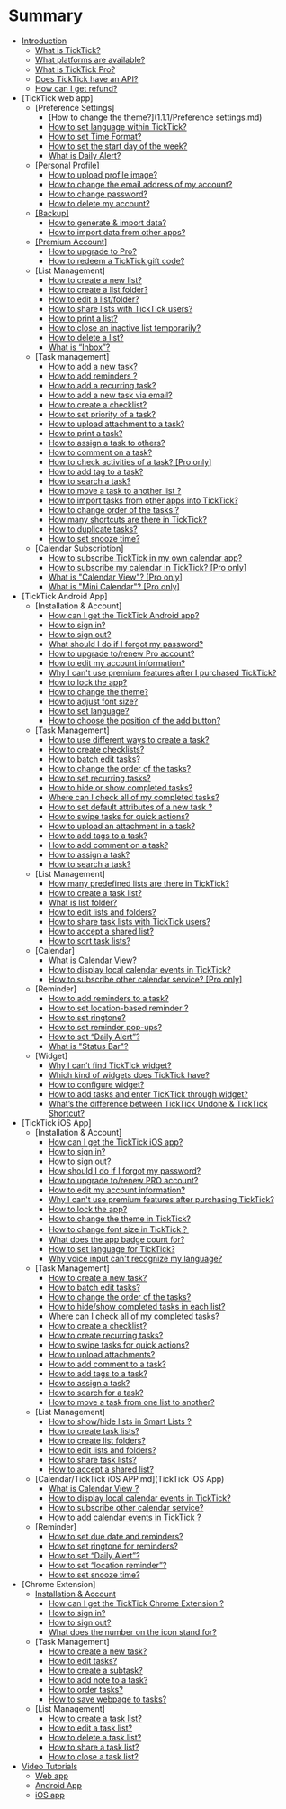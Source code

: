 # Summary

* [Introduction](README.md)
   * [What is TickTick?](what_is_ticktick.md)
   * [What platforms are available?](which_device_is_needed_to_use_ticktick.md)
   * [What is TickTick Pro?](is_ticktick_free.md)
   * [Does TickTick have an API?](does_ticktick_have_an_api.md)
   * [How can I get refund?](how_can_i_get_refund.md)
* [TickTick web app]
   * [Preference Settings]
       * [How to change the  theme?](1.1.1/Preference settings.md)
       * [How to set language within TickTick?](how_to_set_language_in_ticktick.md)
       * [How to set Time Format?](ticktick_web_app/how_to_set_time_format.md)
       * [How to set the start day of the week?](ticktick_web_app/how_to_set_the_start_of_week.md)
       * [What is Daily Alert?](ticktick_web_app/how_to_set_daily_alert_time.md)
   * [Personal Profile]
       * [How to upload profile image?](ticktick_web_app/how_to_upload_your_profile_image.md)
       * [How to change the email address of my account?](ticktick_web_app/how_to_change_the_email_address_of_your_account.md)
       * [How to change password?](ticktick_web_app/how_to_change_password.md)
       * [How to delete my account?](ticktick_web_app/how_to_delete_your_account.md)
   * [[Backup]]([backup])
       * [How to generate & import data?](how_to_generate_&_import_data.md)
       * [How to import data from other apps?](how_to_import_data_from_other_apps.md)
   * [[Premium Account]]([premium_account].md)
       * [How to upgrade to Pro?](how_to_upgrade_to_pro.md)
       * [How to redeem a TickTick gift code?](how_to_redeem_a_ticktick_gift_code.md)
   * [List Management]
       * [How to create a new list?](ticktick_web_app/how_to_add_a_new_list.md)
       * [How to create a list folder?](how_to_create_a_list_folder.md)
       * [How to edit a list/folder?](ticktick_web_app/how_to_edit_lists.md)
       * [How to share lists with TickTick users?](ticktick_web_app/how_to_share_lists.md)
       * [How to print a list?](ticktick_web_app/how_to_print_a_list.md)
       * [How to close an inactive list temporarily?](ticktick_web_app/how_to_close_a_list.md)
       * [How to delete a list?](ticktick_web_app/how_to_delete_a_list.md)
       * [What is “Inbox”?](ticktick_web_app/what_is_inbox.md)
   * [Task management]
       * [How to add a new task?](ticktick_web_app/how_to_add_a_new_task.md)
       * [How to add reminders ?](how_to_add_reminders.md)
       * [How to add a recurring task?](ticktick_web_app/how_to_add_a_recurring_task.md)
       * [How to add a new task via email?](ticktick_web_app/how_to_add_a_new_via_email.md)
       * [How to create a checklist?](ticktick_web_app/how_to_create_checklist.md)
       * [How to set priority of a task?](ticktick_web_app/how_to_set_priority_of_a_task.md)
       * [How to upload attachment to a task?](ticktick_web_app/how_to_upload_attachment_to_a_task.md)
       * [How to print a task?](ticktick_web_app/how_to_print_a_task.md)
       * [How to assign a task to others?](ticktick_web_app/how_to_assign_a_task_to_others.md)
       * [How to comment on a task?](ticktick_web_app/how_to_comment_on_a_task.md)
       * [How to check activities of a task? [Pro only]](ticktick_web_app/how_to_check_revision_history_of_a_task.md)
       * [How to add tag to a task?](ticktick_web_app/how_to_add_tag_to_a_task.md)
       * [How to search a task?](ticktick_web_app/how_to_search_a_task.md)
       * [How to move a task to another list ?](ticktick_web_app/how_to_move_a_task_in_another_list.md)
       * [How to import tasks from other apps into TickTick?](ticktick_web_app/how_to_import_tasks_from_other_apps_into_ticktick.md)
       * [How to change order of the tasks ?](ticktick_web_app/how_to_change_order_of_tasks.md)
       * [How many shortcuts are there in TickTick?](ticktick_web_app/how_many_shortcuts_are_there_in_ticktick.md)
       * [How to duplicate tasks?](how_to_duplicate_tasks.md)
       * [How to set snooze time?](how_to_set_snooze_time.md)
   * [Calendar Subscription]
       * [How to subscribe TickTick in my own calendar app?](ticktick_web_app/how_to_subscribe_ticktick_in_my_own_calendar_app.md)
       * [How to subscribe my calendar in TickTick? [Pro only]](ticktick_web_app/how_to_subscribe_my_calendar_in_ticktick.md)
       * [What is "Calendar View"? [Pro only]](ticktick_web_app/what_is_calendar_view.md)
       * [What is "Mini Calendar"? [Pro only]](ticktick_web_app/what_is_mini_calendar.md)
* [TickTick Android App]
   * [Installation & Account]
       * [How can I get the TickTick Android app?](android_app/1_how_can_i_get_the_ticktick_android_app.md)
       * [How to sign in?](android_app/2_how_to_sign_in.md)
       * [How to sign out?](android_app/3_how_to_sign_out.md)
       * [What should I do if I forgot my password?](android_app/4_how_should_i_do_if_i_forgot_my_password.md)
       * [How to upgrade to/renew Pro account?](android_app/5_how_to_upgrade_torenew_pro_account.md)
       * [How to edit my account information?](android_app/how_to_edit_my_account_information.md)
       * [Why I can't use premium features after I purchased TickTick?](android_app/how_should_i_do_if_i_still_cant_use_premium_features_after_i_purchase_ticktick.md)
       * [How to lock the app?](android_app/6_how_to_lock_the_app.md)
       * [How to change the theme?](android_app/7_how_to_choose_app_theme.md)
       * [How to adjust font size?](android_app/how_to_change_font_size.md)
       * [How to set language?](how_to_set_language.md)
       * [How to choose the position of the add button?](how_to_choose_the_position_of_the_+_button.md)
   * [Task Management]
       * [How to use different ways to create a task?](android_app/1_how_to_create_a_new_task.md)
       * [How to create checklists?](android_app/how_to_create_checklists_in_a_subtask.md)
       * [How to batch edit tasks?](android_app/2_how_to_batch_edit_tasks.md)
       * [How to change the order of the tasks?](android_app/3_how_to_change_the_order_of_tasks.md)
       * [How to set recurring tasks?](android_app/how_to_set_recurring_tasks.md)
       * [How to hide or show completed tasks?](android_app/4_how_to_archive_tasks.md)
       * [Where can I check all of my completed tasks?](android_app/11_how_to_check_completed_tasks.md)
       * [How to set default attributes of a new task ?](android_app/7_how_to_set_default_due_date_for_new_task.md)
       * [How to swipe tasks for quick actions?](android_app/8_how_to_swipe_tasks_for_quick_actions.md)
       * [How to upload an attachment in a task?](android_app/10_how_to_upload_attachment.md)
       * [How to add tags to a task?](android_app/12_how_to_add_tags_to_a_task.md)
       * [How to add comment on a task?](android_app/13how_to_add_comment_on_a_task.md)
       * [How to assign a task?](android_app/how_to_assign_a_task_list.md)
       * [How to search a task?](android_app/how_to_search_a_task.md)
   * [List Management]
       * [How many predefined lists are there in TickTick?](android_app/how_many_default_lists_are_there_in_ticktick.md)
       * [How to create a task list?](android_app/1_how_to_create_a_task_list.md)
       * [What is list folder?](how_to_create_list_folders.md)
       * [How to edit lists and folders?](android_app/2_how_to_editrenamedelete_a_task_list.md)
       * [How to share task lists with TickTick users?](android_app/4_how_to_share_a_task_list.md)
       * [How to accept a shared list?](android_app/how_to_accept_lists_from_others.md)
       * [How to sort task lists?](android_app/5_how_to_change_the_order_of_task_lists.md)
   * [Calendar]
       * [What is Calendar View?](what_is_calendar_view.md)
       * [How to display local calendar events in TickTick?](android_app/1_how_to_display_local_calendar_events_in_ticktick.md)
       * [How to subscribe other calendar service? [Pro only]](android_app/3_how_to_subscribe_other_calendar_service.md)
   * [Reminder]
       * [How to add reminders to a task?](android_app/1_how_to_set_due_date_&_reminder_for_a_task.md)
       * [How to set location-based reminder ?](android_app/3_how_to_set_location_reminder.md)
       * [How to set ringtone?](android_app/6_how_to_change_the_ringtone.md)
       * [How to set reminder pop-ups?](android_app/4_how_should_i_do_if_i_dont_want_the_reminder_pop-up.md)
       * [How to set “Daily Alert”?](android_app/7_how_to_set_daily_alert.md)
       * [What is "Status Bar"?](android_app/8_how_to_enable_reminder_in_status_bar.md)
   * [Widget]
       * [Why I can’t find TickTick widget?](android_app/1_why_i_cant_find_ticktick_widget.md)
       * [Which kind of widgets does TickTick have?](android_app/2_which_kind_of_widgets_does_ticktick_have.md)
       * [How to configure widget?](android_app/3_how_to_configure_widget.md)
       * [How to add tasks and enter TicKTick through widget?](android_app/how_to_add_tasks_and_enter_ticktick_through_widget.md)
       * [What’s the difference between TickTick Undone & TickTick Shortcut?](whats_the_difference_between_ticktick_undone_&_ticktick_shortcut.md)
* [TickTick iOS App]
   * [Installation & Account]
       * [How can I get the TickTick iOS app?](ios_app/1_how_can_i_get_the_ticktick_iphone_app.md)
       * [How to sign in?](ios_app/2_how_to_sign_in.md)
       * [How to sign out?](ios_app/3_how_to_sign_out.md)
       * [How should I do if I forgot my password?](ios_app/4_how_should_i_do_if_i_forgot_my_password.md)
       * [How to upgrade to/renew PRO account?](ios_app/5_how_to_upgrade_torenew_pro_account.md)
       * [How to edit my account information?](ios_app/how_to_edit_my_account_information.md)
       * [Why I can't use premium features after purchasing TickTick?](ios_app/how_should_i_do_if_i_still_cant_use_premium_features_after_i_purchase_ticktick.md)
       * [How to lock the app?](ios_app/how_to_lock_the_app.md)
       * [How to change the theme in TickTick?]([installation_&_account].md)
       * [How to change font size in TickTick？](ios_app/how_to_change_language_and_font_size_in_ticktick.md)
       * [What does the app badge count for?](ios_app/what_does_the_app_badge_count_for.md)
       * [How to set language for TickTick?](how_to_set_language_for_ticktick.md)
       * [Why voice input can't recognize my language?](why_voice_input_cant_recognize_my_language.md)
   * [Task Management]
       * [How to create a new task?](ios_app/1_how_to_create_a_new_task.md)
       * [How to batch edit tasks?](ios_app/2_how_to_batch_edit_tasks.md)
       * [How to change the order of the tasks?](ios_app/3_how_to_change_the_order_of_tasks.md)
       * [How to hide/show completed tasks in each list?](ios_app/4_how_to_archive_tasks.md)
       * [Where can I check all of my completed tasks?](ios_app/how_can_i_check_completed_tasks.md)
       * [How to create a checklist?](ios_app/5_how_to_create_checklist.md)
       * [How to create recurring tasks?](ios_app/how_to_create_recurring_tasks.md)
       * [How to swipe tasks for quick actions?](ios_app/6_how_to_swipe_tasks_for_quick_actions.md)
       * [How to upload attachments?](ios_app/7_how_to_upload_attachment.md)
       * [How to add comment to a task?](ios_app/8_how_to_add_comment_to_a_task.md)
       * [How to add tags to a task?](ios_app/9how_to_add_tags_to_a_task.md)
       * [How to assign a task?](ios_app/how_to_assign_tasks_to_others.md)
       * [How to search for a task?](ios_app/how_to_search_for_a_task.md)
       * [How to move a task from one list to another?](how_to_move_a_task_from_one_list_to_another.md)
   * [List Management]
       * [How to show/hide lists in Smart Lists ?](ios_app/how_many_default_lists_are_there_in_ticktick.md)
       * [How to create task lists?](ios_app/1_how_to_create_a_task_list.md)
       * [How to create list folders?](how_to_create_list_folder.md)
       * [How to edit lists and folders?](ios_app/2_how_to_editrenamedelete_a_task_list.md)
       * [How to share task lists?](ios_app/4_how_to_share_a_task_list.md)
       * [How to accept a shared list?](ios_app/how_to_accept_a_shared_list.md)
   * [Calendar/TickTick iOS APP.md](TickTick iOS App)
       * [What is Calendar View ?](what_is_calendar_view_used_for.md)
       * [How to display local calendar events in TickTick?](ios_app/1_how_to_display_local_calendar_events_in_ticktick.md)
       * [How to subscribe other calendar service?](ios_app/3_how_to_subscribe_other_calendar_service.md)
       * [How to add calendar events in TickTick ?](ios_app/2_how_to_add_calendar_events_in_ticktick.md)
   * [Reminder]
       * [How to set due date and  reminders?](ios_app/1_how_to_set_due_date_&_reminder_for_a_task.md)
       * [How to set ringtone for reminders?](how_to_set_ringtone_for_reminders.md)
       * [How to set “Daily Alert”?](ios_app/4_how_to_set_daily_alert.md)
       * [How to set “location reminder”?](ios_app/5_how_to_set_location_reminder.md)
       * [How to set snooze time?](how_to_set_custom_snooze_time.md)
* [Chrome Extension]
   * [Installation & Account](chrome_extension_app/installation_&_account.md)
       * [How can I get the TickTick Chrome Extension ?](chrome_extension_app/1_how_can_i_get_the_ticktick_chrome_extension_app.md)
       * [How to sign in?](chrome_extension_app/2_how_to_sign_in.md)
       * [How to sign out?](chrome_extension_app/3_how_to_sign_out.md)
       * [What does the number on the icon stand for?](chrome_extension_app/4_what_does_the_number_on_the_icon_stand_for.md)
   * [Task Management]
       * [How to create a new task?](chrome_extension_app/1_how_to_create_a_new_task.md)
       * [How to edit tasks?](chrome_extension_app/2_how_to_edit_tasks.md)
       * [How to create a subtask?](chrome_extension_app/3_how_to_create_a_subtask.md)
       * [How to add note to a task?](chrome_extension_app/4_how_to_add_note_to_a_task.md)
       * [How to order tasks?](chrome_extension_app/5_how_to_order_tasks.md)
       * [How to save webpage to tasks?](chrome_extension_app/6_how_to_save_webpage_to_tasks.md)
   * [List Management]
       * [How to create a task list?](chrome_extension_app/1_how_to_create_a_task_list.md)
       * [How to edit a task list?](chrome_extension_app/2_how_to_edit_a_task_list.md)
       * [How to delete a task list?](chrome_extension_app/3_how_to_delete_a_task_list.md)
       * [How to share a task list?](chrome_extension_app/4_how_to_share_a_task_list.md)
       * [How to close a task list?](chrome_extension_app/5_how_to_close_a_task_list.md)
* [Video Tutorials](video_tutorials/README.md)
   * [Web app](video_tutorials/web_app.md)
   * [Android App](video_tutorials/android_app.md)
   * [iOS app](video_tutorials/ios_app.md)


